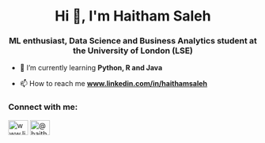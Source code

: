 <h1 align="center">Hi 👋, I'm Haitham Saleh</h1>
<h3 align="center">ML enthusiast, Data Science and Business Analytics student at the University of London (LSE)</h3>

- 🌱 I’m currently learning **Python, R and Java**

- 📫 How to reach me **www.linkedin.com/in/haithamsaleh**

<h3 align="left">Connect with me:</h3>
<p align="left">
<a href="https://linkedin.com/in/www.linkedin.com/in/haithamsaleh" target="blank"><img align="center" src="https://raw.githubusercontent.com/rahuldkjain/github-profile-readme-generator/master/src/images/icons/Social/linked-in-alt.svg" alt="www.linkedin.com/in/haithamsaleh" height="30" width="40" /></a>
<a href="https://medium.com/@haitham.saleh" target="blank"><img align="center" src="https://raw.githubusercontent.com/rahuldkjain/github-profile-readme-generator/master/src/images/icons/Social/medium.svg" alt="@haitham.saleh" height="30" width="40" /></a>
</p>
